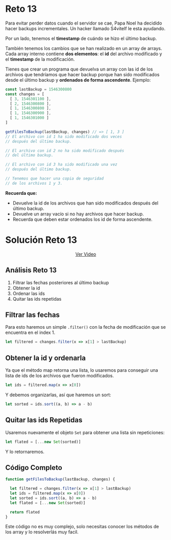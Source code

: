 # Reto 13

Para evitar perder datos cuando el servidor se cae, Papa Noel ha decidido hacer backups incrementales. Un hacker llamado S4vitelf le esta ayudando.

Por un lado, tenemos el **timestamp** de cuándo se hizo el último backup.

También tenemos los cambios que se han realizado en un array de arrays. Cada array interno contiene **dos elementos**: el **id** del archivo modificado y el **timestamp** de la modificación.

Tienes que crear un programa que devuelva un array con las id de los archivos que tendríamos que hacer backup porque han sido modificados desde el último backup y **ordenados de forma ascendente**. Ejemplo:

```js
const lastBackup = 1546300800
const changes = [
  [ 3, 1546301100 ],
  [ 2, 1546300800 ],
  [ 1, 1546300800 ],
  [ 1, 1546300900 ],
  [ 1, 1546301000 ]
]

getFilesToBackup(lastBackup, changes) // => [ 1, 3 ]
// El archivo con id 1 ha sido modificado dos veces
// después del último backup.

// El archivo con id 2 no ha sido modificado después
// del último backup.

// El archivo con id 3 ha sido modificado una vez
// después del último backup.

// Tenemos que hacer una copia de seguridad
// de los archivos 1 y 3.
```

**Recuerda que:**

 - Devuelve la id de los archivos que han sido modificados después del último backup.
 - Devuelve un array vacío si no hay archivos que hacer backup.
 - Recuerda que deben estar ordenados los id de forma ascendente.

# Solución Reto 13

<div align="center">
  <a href="https://youtu.be/zLWjdR-6SHc">Ver Video</a>
</div>

## Análisis Reto 13

 1. Filtrar las fechas posteriores al último backup
 2. Obtener la id
 3. Ordenar las ids
 4. Quitar las ids repetidas

## Filtrar las fechas

Para esto haremos un simple `.filter()` con la fecha de modificación que se encuentra en el index 1.

```js
let filtered = changes.filter(x => x[1] > lastBackup)
```

## Obtener la id y ordenarla

Ya que el método map retorna una lista, lo usaremos para conseguir una lista de ids de los archivos que fueron modificados.

```js
let ids = filtered.map(x => x[0])
```

Y debemos organizarlas, así que haremos un sort:

```js
let sorted = ids.sort((a, b) => a - b)
```

## Quitar las ids Repetidas

Usaremos nuevamente el objeto `Set` para obtener una lista sin repeticiones:

```js
let flated = [...new Set(sorted)]
```

Y lo retornaremos.

## Código Completo

```js
function getFilesToBackup(lastBackup, changes) {

  let filtered = changes.filter(x => x[1] > lastBackup)
  let ids = filtered.map(x => x[0])
  let sorted = ids.sort((a, b) => a - b)
  let flated = [...new Set(sorted)]

  return flated
}
```

Este código no es muy complejo, solo necesitas conocer los métodos de los array y lo resolverlás muy facil.